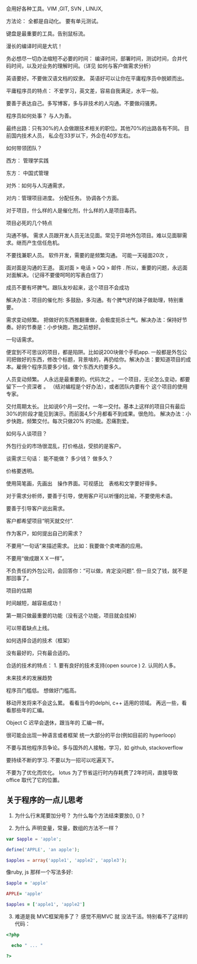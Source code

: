 
会用好各种工具。VIM ,GIT, SVN , LINUX,

方法论： 全都是自动化。 要有单元测试。

键盘是最重要的工具。告别鼠标流。

漫长的编译时间是大坑！

务必想尽一切办法缩短不必要的时间： 编译时间，部署时间，测试时间，合并代码时间，以及对业务的理解时间。（详见 如何与客户做需求分析）

英语要好。不要做汉语文档的奴隶。 英语好可以让你在平庸程序员中脱颖而出。

平庸程序员的特点： 不爱学习，英文差，容易自我满足，水平一般。

要善于表达自己。多写博客，多与非技术的人沟通。不要做闷骚男。

程序员如何处事？ 与人为善。

最终出路：只有30%的人会做跟技术相关的职位。其他70%的出路各有不同。 目前国内技术人员， 私企在33岁以下，外企在40岁左右。

如何带领团队？

西方： 管理学实践

东方： 中国式管理

对外：如何与人沟通需求，

对内：管理项目进度。  分配任务。 协调各个方面。

对于项目，什么样的人是催化剂，什么样的人是项目毒药。

项目必死的几个特点

沟通不够。 需求人员跟开发人员无法见面。常见于异地外包项目。难以见面聊需求。继而产生信任危机。

不要找兼职人员。 软件开发，需要的是频繁沟通。 可能一天碰面20次 ，

面对面是沟通的王道。 面对面 > 电话 > QQ > 邮件  . 所以，重要的问题，永远面对面解决。（记得不要傻呵呵的写表白信了）

成员不要有坏脾气。跟队友吵起来，这个项目不会成功

解决办法：项目的催化剂:  多鼓励，多沟通。有个脾气好的妹子做助理，特别重要。

需求变动频繁。 把做好的东西推翻重做，会极度扼杀士气。解决办法：保持好节奏。好的节奏是：小步快跑，跑之前想好。

一句话需求。

便宜到不可思议的项目，都是陷阱。比如说200块做个手机app.  一般都是外包公司把做好的东西，修改个标题，背景啥的，再扔给你。解决办法：要知道项目的成本。雇佣个程序员要多少钱，做个东西大约要多久。

人员变动频繁。 人永远是最重要的。代码次之 。 一个项目，无论怎么变动，都要留下一个资深者 。 （结对编程是个好办法），或者团队内要有个 这个项目的使用专家。

交付周期太长。 比如说6个月一交付。一年一交付。基本上这样的项目只有最后30%的阶段才能见到演示。而前面4,5个月都看不到成果。很危险。 解决办法：小步快跑，频繁交付。每次只做20% 的功能。忍痛割爱。

如何与人谈项目？

外包行业的市场很混乱，打价格战，受损的是客户。

谈需求三句话： 能不能做？ 多少钱？ 做多久？

价格要透明。

使用简笔画，先画出　操作界面。可视感比　表格和文字要好得多。

对于需求分析师，要善于引导，使用客户可以听懂的比喻，不要使用术语。

要善于引导客户说出需求。

客户都希望项目“明天就交付”.

作为客户，如何提出自己的需求？

不要用“一句话”来描述需求。 比如：我要做个卖啤酒的应用。

不要用“做成跟ＸＸ一样”。

不负责任的外包公司，会回答你：“可以做，肯定没问题”. 但一旦交了钱，就不是那回事了。

项目的估期

时间越短，越容易成功！

第一期只做最重要的功能（没有这个功能，项目就会挂掉）

可以带着缺点上线。

如何选择合适的技术（框架）

没有最好的，只有最合适的。

合适的技术的特点： 1. 要有良好的技术支持(open source )   2. 认同的人多。

未来技术的发展趋势

程序员门槛低。 想做好门槛高。

移动开发将来不会这么累。 看看当今的delphi, c++ 适用的领域。 再远一些，看看那些年的汇编。

Object C 迟早会退休，跟当年的 汇编一样。

很可能会出现一种语言或者框架 统一大部分的平台(例如目前的 hyperloop)

不要与其他程序员争论。多与国外的人接触，学习，如 github, stackoverflow

要持续不断的学习. 不要以为一招可以吃遍天下。

不要为了优化而优化。 lotus 为了节省运行时内存耗费了2年时间，直接导致 office 取代了它的位置。


## 关于程序的一点儿思考

1. 为什么行末尾要加分号？  为什么每个方法结束要放(), {} ?

2. 为什么 声明变量，常量，数组的方法不一样？

```php
var $apple = 'apple';

define('APPLE', 'an apple');

$apples = array('apple1', 'apple2', 'apple3');
```

像ruby, js 那样一个写法多好:

```ruby
$apple = 'apple'

APPLE= 'apple'

$apples = ['apple1', 'apple2']
```

3. 难道是我 MVC框架用多了？ 感觉不用MVC 就 没法干活。特别看不了这样的代码：

```php
<?php

  echo " ... "

?>
```

